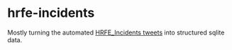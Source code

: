# hrfe-incidents

Mostly turning the automated [HRFE_Incidents tweets](https://twitter.com/HRFE_Incidents)
into structured sqlite data.
